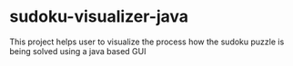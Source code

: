 # sudoku-visualizer-java
This project helps user to visualize the process how the sudoku puzzle is being solved using a java based GUI
